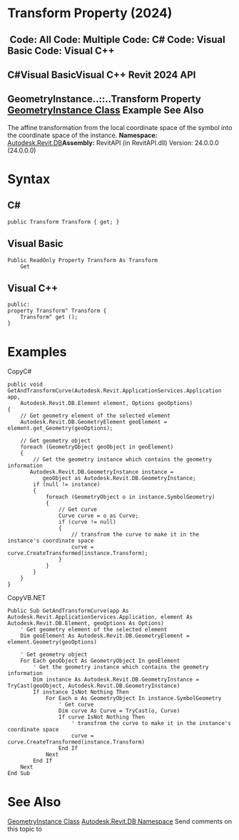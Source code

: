 # Transform Property (2024)

﻿
 Code: All Code: Multiple Code: C# Code: Visual Basic Code: Visual C++   
---  
C#Visual BasicVisual C++
Revit 2024 API  
---  
GeometryInstance..::..Transform Property   
[GeometryInstance Class](fe25b14f-5866-ca0f-a660-c157484c3a56.md "GeometryInstance Class") Example See Also  
---  
The affine transformation from the local coordinate space of the symbol into the coordinate space of the instance.
**Namespace:** [Autodesk.Revit.DB](87546ba7-461b-c646-cbb1-2cb8f5bff8b2.md "Autodesk.Revit.DB Namespace")**Assembly:** RevitAPI (in RevitAPI.dll) Version: 24.0.0.0 (24.0.0.0)
# Syntax
C#  
---  
```text
public Transform Transform { get; }
```
  
Visual Basic  
---  
```text
Public ReadOnly Property Transform As Transform
	Get
```
  
Visual C++  
---  
```text
public:
property Transform^ Transform {
	Transform^ get ();
}
```
  
# Examples
CopyC#
```text
public void GetAndTransformCurve(Autodesk.Revit.ApplicationServices.Application app, 
    Autodesk.Revit.DB.Element element, Options geoOptions)
{
    // Get geometry element of the selected element
    Autodesk.Revit.DB.GeometryElement geoElement = element.get_Geometry(geoOptions);

    // Get geometry object
    foreach (GeometryObject geoObject in geoElement)
    {
        // Get the geometry instance which contains the geometry information
       Autodesk.Revit.DB.GeometryInstance instance = 
           geoObject as Autodesk.Revit.DB.GeometryInstance;
        if (null != instance)
        {
            foreach (GeometryObject o in instance.SymbolGeometry)
            {
                // Get curve
                Curve curve = o as Curve;
                if (curve != null)
                {
                    // transfrom the curve to make it in the instance's coordinate space
                    curve = curve.CreateTransformed(instance.Transform);
                }
            }
        }
    }
}
```

CopyVB.NET
```text
Public Sub GetAndTransformCurve(app As Autodesk.Revit.ApplicationServices.Application, element As Autodesk.Revit.DB.Element, geoOptions As Options)
    ' Get geometry element of the selected element
    Dim geoElement As Autodesk.Revit.DB.GeometryElement = element.Geometry(geoOptions)

    ' Get geometry object
    For Each geoObject As GeometryObject In geoElement
        ' Get the geometry instance which contains the geometry information
        Dim instance As Autodesk.Revit.DB.GeometryInstance = TryCast(geoObject, Autodesk.Revit.DB.GeometryInstance)
        If instance IsNot Nothing Then
            For Each o As GeometryObject In instance.SymbolGeometry
                ' Get curve
                Dim curve As Curve = TryCast(o, Curve)
                If curve IsNot Nothing Then
                    ' transfrom the curve to make it in the instance's coordinate space
                    curve = curve.CreateTransformed(instance.Transform)
                End If
            Next
        End If
    Next
End Sub
```

# See Also
[GeometryInstance Class](fe25b14f-5866-ca0f-a660-c157484c3a56.md "GeometryInstance Class")
[Autodesk.Revit.DB Namespace](87546ba7-461b-c646-cbb1-2cb8f5bff8b2.md "Autodesk.Revit.DB Namespace")
Send comments on this topic to 